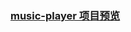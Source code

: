 ### [music-player 项目预览](http://htmlpreview.github.io/?https://github.com/FLYSASA/project/blob/master/music-player/index.html)

